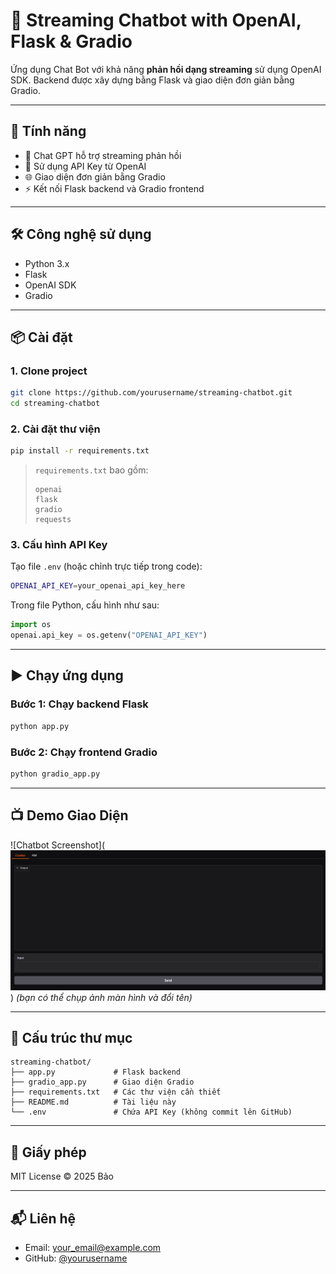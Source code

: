# 💬 Streaming Chatbot with OpenAI, Flask & Gradio

Ứng dụng Chat Bot với khả năng **phản hồi dạng streaming** sử dụng OpenAI SDK. Backend được xây dựng bằng Flask và giao diện đơn giản bằng Gradio.

---

## 🚀 Tính năng

- 🤖 Chat GPT hỗ trợ streaming phản hồi
- 🔐 Sử dụng API Key từ OpenAI
- 🌐 Giao diện đơn giản bằng Gradio
- ⚡ Kết nối Flask backend và Gradio frontend

---

## 🛠️ Công nghệ sử dụng

- Python 3.x
- Flask
- OpenAI SDK
- Gradio

---

## 📦 Cài đặt

### 1. Clone project

```bash
git clone https://github.com/yourusername/streaming-chatbot.git
cd streaming-chatbot
```

### 2. Cài đặt thư viện

```bash
pip install -r requirements.txt
```

> `requirements.txt` bao gồm:
>
> ```
> openai
> flask
> gradio
> requests
> ```

### 3. Cấu hình API Key

Tạo file `.env` (hoặc chỉnh trực tiếp trong code):

```bash
OPENAI_API_KEY=your_openai_api_key_here
```

Trong file Python, cấu hình như sau:

```python
import os
openai.api_key = os.getenv("OPENAI_API_KEY")
```

---

## ▶️ Chạy ứng dụng

### Bước 1: Chạy backend Flask

```bash
python app.py
```

### Bước 2: Chạy frontend Gradio

```bash
python gradio_app.py
```

---

## 📺 Demo Giao Diện

![Chatbot Screenshot](![Alt text](image.png)) _(bạn có thể chụp ảnh màn hình và đổi tên)_

---

## 📂 Cấu trúc thư mục

```
streaming-chatbot/
├── app.py             # Flask backend
├── gradio_app.py      # Giao diện Gradio
├── requirements.txt   # Các thư viện cần thiết
├── README.md          # Tài liệu này
└── .env               # Chứa API Key (không commit lên GitHub)
```

---

## 📜 Giấy phép

MIT License © 2025 Bảo

---

## 📬 Liên hệ

- Email: your_email@example.com
- GitHub: [@yourusername](https://github.com/yourusername)
